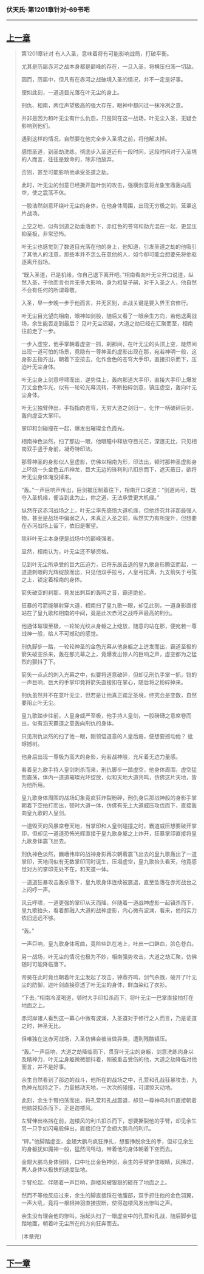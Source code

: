 ### 伏天氏-第1201章针对-69书吧

--------
[上一章](./b9bc878a15b8bc4e24980f7ce90555a2.md)
--------


>
>
>
>第1201章针对
>有人入圣，意味着将有可能影响战局，打破平衡。
>
>尤其是历届赤河之战本身都是巅峰的存在，一旦入圣，将横压扫荡一切敌。
>
>因而，历届中，但凡有在赤河之战破境入圣的情况，并不一定是好事。
>
>便如此刻，一道道目光落在叶无尘的身上。
>
>刑仇、相南，两位声望极高的强大存在，眼神中都闪过一抹冷冽之意。
>
>并非是因为和叶无尘有什么仇怨，只是同在这一战场，叶无尘入圣，无疑会影响到他们。
>
>遇到这样的情况，自然要在他完全步入圣境之前，将他解决掉。
>
>感悟圣道，到圣劫洗练，彻底步入圣道还有一段时间，这段时间对于入圣境的人而言，往往是致命的，除非他放弃。
>
>否则，甚至可能影响他承受圣道之劫。
>
>此时，叶无尘的剑意已经撕开迦叶剑的攻击，强横剑意将龙象宝鼎轰向高空，使之震荡不休。
>
>一股浩然剑意环绕叶无尘的身体，在他身体周围，出现无穷极之剑，笼罩这片战场。
>
>上空之地，似有剑道之劫垂落而下，赤红色的苍穹和劫光混在一起，更显压抑至极，非常恐怖。
>
>叶无尘也感觉到了数道目光落在他的身上，他知道，引发圣道之劫的他吸引了其他人的注意，那些本并不怎么在意他的人，如今却可能会想要先将他驱逐离开战场。
>
>“既入圣道，已是机缘，你自己退下离开吧。”相南看向叶无尘开口说道，纵然入圣，于他而言也并无多大影响，身为相皇子嗣，对于入圣之人，他自然不会有任何的所谓尊敬。
>
>入圣，早一步晚一步于他而言，并无区别，此战关键是要入界王宫修行。
>
>叶无尘目光望向相南，眼神如剑般，随后又看了一眼余生方向，若他退离战场，余生能否走到最后？
>见叶无尘迟疑，大道之劫已经在汇聚而至，相南往前走了一步。
>
>一步入虚空，他手掌朝着虚空一抓，刹那间，在叶无尘的头顶上空，陡然间出现一道可怕的场景，竟隐有一尊神圣的虚影出现在那，宛若神明一般，这身影五指齐出，朝着下空按去，化作金色的苍穹大手印，直接扣杀而下，压迫叶无尘身体。
>
>叶无尘身上剑意呼啸而出，逆势往上，轰向那道大手印，直接大手印上爆发万丈金色华光，似有一轮轮光幕流转，不断拍碎剑意，镇压虚空，轰向叶无尘身体。
>
>叶无尘独臂伸出，手指指向苍穹，无穷大道之剑归一，化作一柄破碎巨剑，轰向虚空大掌印。
>
>掌印和剑碰撞在一起，爆发出璀璨金色霞光。
>
>相南神色淡然，扫了那边一眼，他眼瞳中释放夺目光芒，深邃无比，只见相南双手竖于身前，凝奇特印法。
>
>那尊神圣的身影似人皇虚影，仿佛以相南为形，印法出，顿时那神圣虚影身上环绕一头金色五爪神龙，巨大无边的锋利利爪扣杀而下，遮天蔽日，欲将叶无尘身体淹没掉来。
>
>“轰。”一声巨响声传出，巨剑被压制着往下，相南开口说道：“剑道尚可，既夺入圣机缘，便当到此为止，你之道，无法承受更大机缘。”
>
>纵然在这赤河战场之上，叶无尘率先感悟大道机缘，但他终究并非那最强人物，甚至是战场中偏弱之人，未真正入圣之前，纵然实力有所提升，但想要在赤河战场上留下，依旧是奢望。
>
>除非叶无尘本身便是战场中的巅峰强者。
>
>显然，相南认为，叶无尘还不够资格。
>
>见到叶无尘所承受的巨大压迫力，已将东辰击退的皇九歌身形腾空而起，一道道刺眼的光辉绽放而出，只见他双手拉弓，人皇弓拉满，九支箭矢于弓弦之上，锁定着相南的身体。
>
>箭矢破空的刹那，竟发出刺耳的轰鸣之音，霸道绝伦。
>
>狂暴的弓箭能够射穿大道，相南扫了皇九歌一眼，却见此刻，一道身影直接站在了皇九歌和相南的中间，竟是此次赤河之战呼声最高的刑仇。
>
>他通体璀璨至极，一轮轮光纹从身躯之上绽放，随意的站在那，便宛若一尊战神一般，给人不可撼动的感觉。
>
>刑仇脚步一踏，一轮轮神圣的金色光幕从他身躯之上迸发而出，霸道至极的箭矢破空杀来，轰在那光幕之上，竟爆发出惊人的巨响之声，虚空都为之猛烈的颤抖了下。
>
>箭矢一点点的刺入光幕之中，似要将道意破碎，但却见刑仇手掌一抓，铛的一声巨响，巨大的手掌印竟将箭矢直接扣在掌心，随后将之粉碎掉来。
>
>刑仇虽然并不在意叶无尘，但若是让他真正踏足圣境，终究会是变数，自然要阻止叶无尘。
>
>皇九歌踏步往前，人皇身威严至极，他手持人皇剑，一股磅礴之意席卷而出，似有滔天霸道之意轰向刑仇的身体。
>
>只见刑仇淡然的扫了他一眼，刚领悟道意的人皇后裔，便想要撼动他？
>蚍蜉撼树。
>
>他身后出现一尊极为高大的身影，宛若战神般，充斥着无边力量感。
>
>看着皇九歌手持人皇剑刺杀而来，刑仇脚步一踏虚空，他身体周围，虚空猛烈震荡，体内一道道璀璨光环绽放，似和天地大道共鸣，仿佛这片天地，皆为他所用。
>
>皇九歌身体周围的战场幻象竟疯狂炸裂粉碎，刑仇身后那战神般的身影手掌朝着下空拍打而出，顿时大道一体，仿佛有无上大道威压攻伐而下，直接轰向皇九歌的人皇剑。
>
>一道毁灭的风暴席卷天地，当掌印和人皇剑碰撞之时，霸道威压想要破开掌印，但却见一道道恐怖光辉直接于皇九歌身躯之上炸开，狂暴掌印直接将皇九歌身体震飞出去。
>
>刑仇神色淡然，巍峨伟岸的战神身影再次朝着震飞出去的皇九歌轰出了一道掌印，天地间似有无数掌印同时诞生，压塌虚空，皇九歌抬头看天，他竟感觉对方的掌印无处不在，和天道一体。
>
>一道道狂暴攻击轰杀落下，皇九歌身体连续被震退，直至坠落在赤河战台之上闷哼一声。
>
>风云呼啸，一道更强的掌印从天而降，伴随着一道战神虚影一起镇杀而下，皇九歌抬头，看着那融入大道的战神虚影，内心微有波澜，看来，他的实力依旧远远不够。
>
>“轰。”
>
>一声巨响，皇九歌身体弯曲，竟险些趴在地上，吐出一口鲜血，脸色苍白。
>
>另一战场，叶无尘的情况也极为不妙，相南强势攻击，大道之劫汇聚，仿佛随时可能降临落下。
>
>帝昊在此时竟也朝着叶无尘发起了攻击，钟鼎齐鸣，剑气杀戮，破开了叶无尘的防御，迦叶剑直接穿透了叶无尘的身体，鲜血染红了衣衫。
>
>“下去。”相南冷漠喝道，顿时大手印扣杀而下，将叶无尘一巴掌直接拍打在地面之上。
>
>赤河岸诸人看到这一幕心中微有波澜，入圣道对于修行之人而言，乃是证道之时，神圣无比。
>
>但唯独在这赤河战场，入圣仿佛会被当做异类，遭到残酷镇压。
>
>“轰。”一声巨响，大道之劫降临而下，贯穿叶无尘的身躯，剑意洗练肉身以及精神力，叶无尘身躯微微颤抖着，刚被重击受伤的他，大道之劫降临对他而言，并不是好事。
>
>余生自然看到了那边的战斗，他所在的战场之中，孔萱和孔战狂暴攻击，九色神光加持之下，力量撼动天地，一次次的碰撞，可谓惊天动地。
>
>此刻，余生手臂扫荡而出，将孔萱和孔战震退，却见一尊神鸟利爪直接朝着他脑袋扣杀而下，正是迦楼风。
>
>左臂伸出格挡在前，迦楼风的利爪扣杀而下，想要撕裂他的手臂，却见余生另一只手如闪电般伸出，直接扣住了金翅大鹏鸟的利爪。
>
>“砰。”他脚踏虚空，金翅大鹏鸟疯狂挣扎，想要挣脱余生的手，但却见余生的身躯犹如魔神一般，猛然间甩动，带着他的身体朝着下空而去。
>
>金翅大鹏鸟身体倒转，口中吐出金色神剑，余生的手臂护住眼睛，风拂过，两人身体以极快的速度坠地。
>
>手臂抡起，伴随着一声巨响，迦楼风被狠狠的砸在了地面之上。
>
>然而不等他反应过来，余生的脚直接踩在他腹部，双手抓住他的金色羽翼，一声大吼，竟将一根根神羽直接拔断，使得迦楼风发出惨叫之声。
>
>余生没有理会他的惨叫，抬起头扫了一眼虚空中的孔萱和孔战，随后脚步猛踏地面，朝着叶无尘所在的方向狂奔而去。
>
>(本章完)
>
>

--------
[下一章](./fdce0a77991cb2549658e13d642aa548.md)
--------
